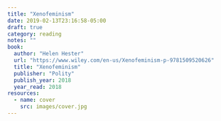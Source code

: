 ```yaml
---
title: "Xenofeminism"
date: 2019-02-13T23:16:58-05:00
draft: true
category: reading
notes: ""
book:
  author: "Helen Hester"
  url: "https://www.wiley.com/en-us/Xenofeminism-p-9781509520626"
  title: "Xenofeminism"
  publisher: "Polity"
  publish_year: 2018
  year_read: 2018
resources:
  - name: cover
    src: images/cover.jpg
---
```


